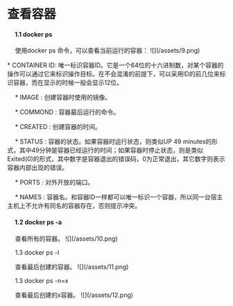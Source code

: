 <h1>查看容器</h1>
<h4>&emsp; 1.1 docker ps</h4>
<p>&emsp; 使用docker ps 命令，可以查看当前运行的容器：
![](/assets/9.png)
 <p> * CONTAINER ID: 唯一标识容器ID。它是一个64位的十六进制数，对某个容器的操作可以通过它来标识操作目标。在不会混淆的前提下，可以采用ID的前几位来标识容器，而在显示的时候一般会显示12位。
 
 <p>&emsp;  * IMAGE : 创建容器时使用的镜像。
  
 <p>&emsp;  * COMMOND : 容器最后运行的命令。
  
 <p>&emsp;  * CREATED : 创建容器的时间。
  
 <p>&emsp;  * STATUS : 容器的状态。如果容器时运行状态，则类似UP 49 minutes的形式，其中49分钟是容器已经运行的时间；如果容器时停止状态，则是类似Exited(0)的形式，其中数字是容器退出的错误码，0为正常退出，其它数字则表示容器内部出现的错误。
  
 <p>&emsp;  * PORTS : 对外开放的端口。
  
 <p>&emsp;  * NAMES : 容器名。和容器ID一样都可以唯一标识一个容器，所以同一台宿主主机上不允许有同名的容器存在，否则提示冲突。
  
<h4>&emsp; 1.2 docker ps -a </h4>
<p>&emsp; 查看所有的容器。
![](/assets/10.png)

<p>&emsp; 1.3 docker ps -l
<p>&emsp; 查看最后创建的容器。
![](/assets/11.png)

<p>&emsp; 1.3 docker ps -n=x
<p>&emsp; 查看最后创建的x容器。
![](/assets/12.png)


